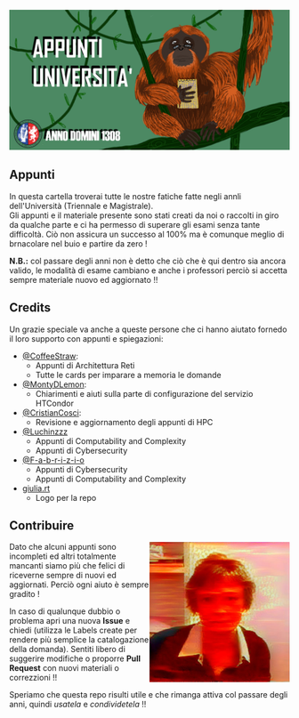 ![logo](./.github/imgs/monekpazzaNCULO.png)

## Appunti

In questa cartella troverai tutte le nostre fatiche fatte negli annli dell'Università (Triennale e Magistrale).<br>
Gli appunti e il materiale presente sono stati creati da noi o raccolti in giro da qualche parte e ci ha permesso di superare gli esami senza tante difficoltà.
Ciò non assicura un successo al 100% ma è comunque meglio di brnacolare nel buio e partire da zero !


**N.B.:** col passare degli anni non è detto che ciò che è qui dentro sia ancora valido, le modalità di esame cambiano e anche i professori perciò si accetta sempre materiale nuovo ed aggiornato !!

## Credits

Un grazie speciale va anche a queste persone che ci hanno aiutato fornedo il loro supporto con appunti e spiegazioni:

- [@CoffeeStraw](https://github.com/CoffeeStraw):
  - Appunti di Architettura Reti
  - Tutte le cards per imparare a memoria le domande 
- [@MontyDLemon](https://github.com/MontyDLemon):
  - Chiarimenti e aiuti sulla parte di configurazione del servizio HTCondor
- [@CristianCosci](https://github.com/CristianCosci):
  - Revisione e aggiornamento degli appunti di HPC 
- [@Luchinzzz](https://github.com/Luchinzzz)
  - Appunti di Computability and Complexity
  - Appunti di Cybersecurity
- [@F-a-b-r-i-z-i-o](https://github.com/F-a-b-r-i-z-i-o)
  - Appunti di Cybersecurity
  - Appunti di Computability and Complexity
- [giulia.rt](https://instagram.com/giulia.rt?igshid=YmMyMTA2M2Y=)
  - Logo per la repo

## Contribuire

<img align="right" src="https://raw.githubusercontent.com/Typing-Monkeys/MSMC/main/Data/pics/Unipg/apocalyptic_pinotti.png" alt="apocaliptic_pinotti" width="50%" height="50%">

Dato che alcuni appunti sono incompleti ed altri totalmente mancanti siamo più che felici di riceverne sempre di nuovi ed aggiornati. Perciò ogni aiuto è sempre gradito !


In caso di qualunque dubbio o problema apri una nuova **Issue** e chiedi (utilizza le Labels create per rendere più semplice la catalogazione della domanda).
Sentiti libero di suggerire modifiche o proporre **Pull Request** con nuovi materiali o correzzioni !!

Speriamo che questa repo risulti utile e che rimanga attiva col passare degli anni, quindi _usatela_ e _condividetela_ !!


